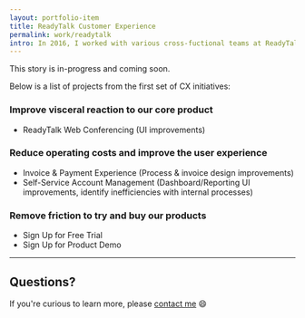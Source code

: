 ```yaml
---
layout: portfolio-item
title: ReadyTalk Customer Experience
permalink: work/readytalk
intro: In 2016, I worked with various cross-fuctional teams at ReadyTalk to understand, improve, and monitor each touchpoint between our brand/product and our customers. We gathered insights from customers and internal stakeholders to identify where we succeeded, where we fell short, and where we could invest to make the greatest impact to the business and our customers.
---
```

This story is in-progress and coming soon. 

Below is a list of projects from the first set of CX initiatives:

### Improve visceral reaction to our core product

- ReadyTalk Web Conferencing (UI improvements)

### Reduce operating costs and improve the user experience

- Invoice & Payment Experience (Process & invoice design improvements)
- Self-Service Account Management (Dashboard/Reporting UI improvements, identify inefficiencies with internal processes)

### Remove friction to try and buy our products

- Sign Up for Free Trial
- Sign Up for Product Demo

---

## Questions?

If you're curious to learn more, please [contact me](/contact) :smile:
